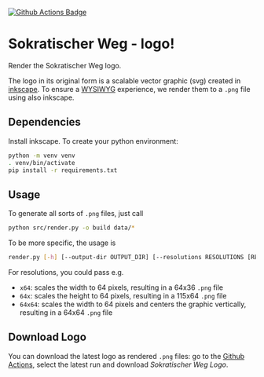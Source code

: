 [![Github Actions Badge](https://github.com/joholl/sokratischer-weg-logo/actions/workflows/publish.yml/badge.svg)](https://github.com/joholl/sokratischer-weg-logo/actions/workflows/publish.yml)

# Sokratischer Weg - logo!

Render the Sokratischer Weg logo.

The logo in its original form is a scalable vector graphic (svg) created in
[inkscape](inkscape.org). To ensure a [WYSIWYG](de.wikipedia.org/wiki/WYSIWYG)
experience, we render them to a `.png` file using also inkscape.

## Dependencies

Install inkscape. To create your python environment:

```sh
python -m venv venv
. venv/bin/activate
pip install -r requirements.txt
```

## Usage

To generate all sorts of `.png` files, just call

```sh
python src/render.py -o build data/*
```

To be more specific, the usage is

```sh
render.py [-h] [--output-dir OUTPUT_DIR] [--resolutions RESOLUTIONS [RESOLUTIONS ...]] files [files ...]
```

For resolutions, you could pass e.g.
* `x64`: scales the width to 64 pixels, resulting in a 64x36 `.png` file
* `64x`: scales the height to 64 pixels, resulting in a 115x64 `.png` file
* `64x64`: scales the width to 64 pixels and centers the graphic vertically, resulting in a 64x64 `.png` file

## Download Logo

You can download the latest logo as rendered `.png` files: go to the [Github
Actions](https://github.com/joholl/sokratischer-weg-logo/actions/workflows/publish.yml),
select the latest run and download _Sokratischer Weg Logo_.
